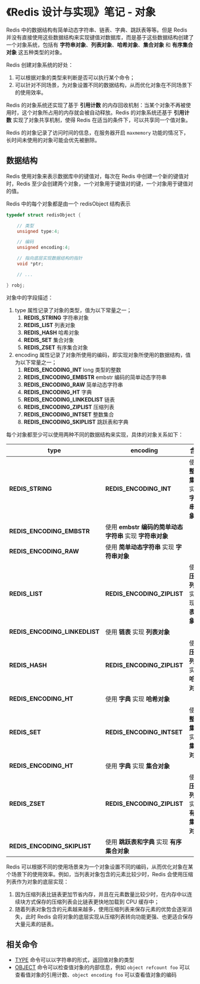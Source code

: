 # 《Redis 设计与实现》笔记 - 对象

Redis 中的数据结构有简单动态字符串、链表、字典、跳跃表等等。但是 Redis 并没有直接使用这些数据结构来实现键值对数据库，而是基于这些数据结构创建了一个对象系统，包括有 **字符串对象**、**列表对象**、**哈希对象**、**集合对象** 和 **有序集合对象** 这五种类型的对象。

Redis 创建对象系统的好处：

1. 可以根据对象的类型来判断是否可以执行某个命令；
2. 可以针对不同场景，为对象设置不同的数据结构，从而优化对象在不同场景下的使用效率。

Redis 的对象系统还实现了基于 **引用计数** 的内存回收机制：当某个对象不再被使用时，这个对象所占用的内存就会被自动释放。Redis 的对象系统还基于 **引用计数** 实现了对象共享机制，使得 Redis 在适当的条件下，可以共享同一个值对象。

Redis 的对象记录了访问时间的信息，在服务器开启 `maxmemory` 功能的情况下，长时间未使用的对象可能会优先被删除。

## 数据结构

Redis 使用对象来表示数据库中的键值对，每次在 Redis 中创建一个新的键值对时，Redis 至少会创建两个对象，一个对象用于键值对的键，一个对象用于键值对的值。

Redis 中的每个对象都是由一个 redisObject 结构表示

```c
typedef struct redisObject {

    // 类型
    unsigned type:4;

    // 编码
    unsigned encoding:4;

    // 指向底层实现数据结构的指针
    void *ptr;

    // ...

} robj;
```

对象中的字段描述：

1. type 属性记录了对象的类型，值为以下常量之一；
    1. **REDIS_STRING** 字符串对象
    2. **REDIS_LIST** 列表对象
    3. **REDIS_HASH** 哈希对象
    4. **REDIS_SET** 集合对象
    5. **REDIS_ZSET** 有序集合对象
2. encoding 属性记录了对象所使用的编码，即实现对象所使用的数据结构，值为以下常量之一；
    1. **REDIS_ENCODING_INT** long 类型的整数
    2. **REDIS_ENCODING_EMBSTR** embstr 编码的简单动态字符串
    3. **REDIS_ENCODING_RAW** 简单动态字符串
    4. **REDIS_ENCODING_HT** 字典
    5. **REDIS_ENCODING_LINKEDLIST** 链表
    6. **REDIS_ENCODING_ZIPLIST** 压缩列表
    7. **REDIS_ENCODING_INTSET** 整数集合
    8. **REDIS_ENCODING_SKIPLIST** 跳跃表和字典

每个对象都至少可以使用两种不同的数据结构来实现，具体的对象关系如下：

| type                          | encoding                                                 | 含义                                    |
| ----------------------------- | -------------------------------------------------------- | --------------------------------------- |
| **REDIS_STRING**              | **REDIS_ENCODING_INT**                                   | 使用 **整数集合** 实现 **字符串对象**   |
| **REDIS_ENCODING_EMBSTR**     | 使用 **embstr 编码的简单动态字符串** 实现 **字符串对象** |                                         |
| **REDIS_ENCODING_RAW**        | 使用 **简单动态字符串** 实现 **字符串对象**              |                                         |
| **REDIS_LIST**                | **REDIS_ENCODING_ZIPLIST**                               | 使用 **压缩列表** 实现 **列表对象**     |
| **REDIS_ENCODING_LINKEDLIST** | 使用 **链表** 实现 **列表对象**                          |                                         |
| **REDIS_HASH**                | **REDIS_ENCODING_ZIPLIST**                               | 使用 **压缩列表** 实现 **哈希对象**     |
| **REDIS_ENCODING_HT**         | 使用 **字典** 实现 **哈希对象**                          |                                         |
| **REDIS_SET**                 | **REDIS_ENCODING_INTSET**                                | 使用 **整数集合** 实现 **集合对象**     |
| **REDIS_ENCODING_HT**         | 使用 **字典** 实现 **集合对象**                          |                                         |
| **REDIS_ZSET**                | **REDIS_ENCODING_ZIPLIST**                               | 使用 **压缩列表** 实现 **有序集合对象** |
| **REDIS_ENCODING_SKIPLIST**   | 使用 **跳跃表和字典** 实现 **有序集合对象**              |                                         |

Redis 可以根据不同的使用场景来为一个对象设置不同的编码，从而优化对象在某个场景下的使用效率。例如，当列表对象包含的元素比较少时，Redis 会使用压缩列表作为对象的底层实现：

1. 因为压缩列表比链表更加节省内存，并且在元素数量比较少时，在内存中以连续块方式保存的压缩列表会比链表更快地加载到 CPU 缓存中；
2. 随着列表对象包含的元素越来越多，使用压缩列表来保存元素的优势会逐渐消失，此时 Redis 会将对象的底层实现从压缩列表转向功能更强、也更适合保存大量元素的链表。

## 相关命令

- [TYPE](https://redis.io/commands/type) 命令可以以字符串的形式，返回值对象的类型
- [OBJECT](https://redis.io/commands/object) 命令可以检查值对象的内部信息，例如 `object refcount foo` 可以查看值对象的引用计数、`object encoding foo` 可以查看值对象的编码
